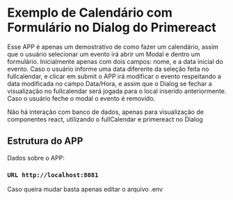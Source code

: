 # Exemplo de Calendário com Formulário no Dialog do Primereact

Esse APP é apenas um demostrativo de como fazer um calendário, assim que o usuário selecionar um evento irá abrir um Modal e dentro um formulário.
Inicialmente apenas com dois campos: nome, e a data inicial do evento. Caso o usuário informe uma data diferente da seleção feita no fullcalendar, e clicar em submit
o APP irá modificar o evento respeitando a data modificada no campo Data/Hora, e assim que o Dialog se fechar a visualização no fullcalendar será jogada para o local inserido anteriormente. Caso o usuário feche o modal o evento é removido.

Não há interação com banco de dados, apenas para visualização de componentes react, utilizando o fullCalendar e primereact no Dialog

## Estrutura do APP

Dados sobre o APP:

### `URL http://localhost:8081`

Caso queira mudar basta apenas editar o arquivo .env